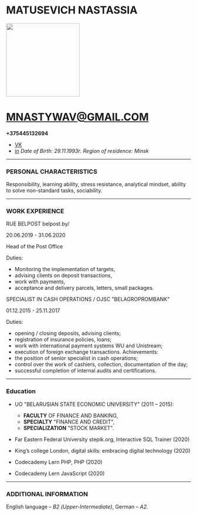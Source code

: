 # MATUSEVICH NASTASSIA 

<img src="https://sun9-37.userapi.com/c841134/v841134268/43621/snqPWKLys-Q.jpg" height="200" />

# MNASTYWAV@GMAIL.COM
**+375445132694**
- [VK](https://vk.com/matusevna)
- [in](https://www.linkedin.com/in/nastassia-matusevich-6587421b6/)
 *Date of Birth: 29.11.1993г.*
 *Region of residence: Minsk*
___

### PERSONAL CHARACTERISTICS
 
Responsibility, learning ability, stress resistance, analytical mindset, ability to solve non-standard tasks, sociability.
___
		
  ### WORK EXPERIENCE

RUE BELPOST
belpost.by/

20.06.2019 - 31.06.2020

Head of the Post Office

Duties:
- Monitoring the implementation of targets, 
- advising clients on deposit transactions, 
- work with payments, 
- acceptance and delivery parcels, letters, small packages.


SPECIALIST IN CASH OPERATIONS / OJSC "BELAGROPROMBANK"

01.12.2015 - 25.11.2017

Duties:
- opening / closing deposits, advising clients;
- registration of insurance policies, loans;
- work with international payment systems WU and Unistream;
- execution of foreign exchange transactions.
Achievements:
- the position of senior specialist in cash operations;
- control over the work of cashiers, collection, documentation of the day;
- successful completion of internal audits and certifications.

___

### Education
- UO "BELARUSIAN STATE ECONOMIC UNIVERSITY" (2011 – 2015):
  	- **FACULTY** OF FINANCE AND BANKING,
  	- **SPECIALTY** "FINANCE AND CREDIT",
  	- **SPECIALIZATION** "STOCK MARKET".


- Far Eastern Federal University
stepik.org, Interactive SQL Trainer (2020)

- King’s college London, digital skills: embracing digital technology (2020)

- Codecademy
Lern PHP, PHP (2020)

- Codecademy
Lern JavaScript (2020)
___


### ADDITIONAL INFORMATION
English language – *В2 (Upper-Intermediate)*, 
German – *А2.*
